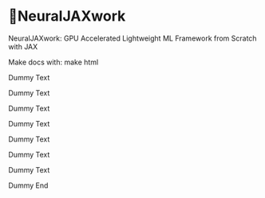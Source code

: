 # 🐇NeuralJAXwork

NeuralJAXwork: GPU Accelerated Lightweight ML Framework from Scratch with JAX

Make docs with: make html

Dummy Text

Dummy Text

Dummy Text

Dummy Text

Dummy Text

Dummy Text

Dummy Text

Dummy End
